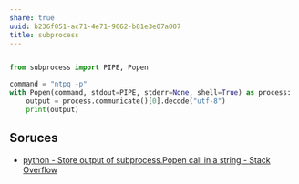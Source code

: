 ```yaml
---
share: true
uuid: b236f051-ac71-4e71-9062-b81e3e07a007
title: subprocess
---
```

``` python

from subprocess import PIPE, Popen

command = "ntpq -p"
with Popen(command, stdout=PIPE, stderr=None, shell=True) as process:
    output = process.communicate()[0].decode("utf-8")
    print(output)

```

## Soruces

* [python - Store output of subprocess.Popen call in a string - Stack Overflow](https://stackoverflow.com/questions/2502833/store-output-of-subprocess-popen-call-in-a-string)
